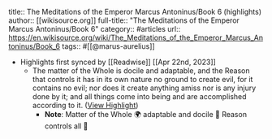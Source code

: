 title:: The Meditations of the Emperor Marcus Antoninus/Book 6 (highlights)
author:: [[wikisource.org]]
full-title:: "The Meditations of the Emperor Marcus Antoninus/Book 6"
category:: #articles
url:: https://en.wikisource.org/wiki/The_Meditations_of_the_Emperor_Marcus_Antoninus/Book_6
tags:: #[[@marus-aurelius]]

- Highlights first synced by [[Readwise]] [[Apr 22nd, 2023]]
	- The matter of the Whole is docile and adaptable, and the Reason that controls it has in its own nature no ground to create evil, for it contains no evil; nor does it create anything amiss nor is any injury done by it; and all things come into being and are accomplished according to it. ([View Highlight](https://read.readwise.io/read/01gyk0hymx89z4g1cc6xkq28s9))
		- **Note**: Matter of the Whole 🌍
		  adaptable and docile 🤫
		  Reason controls all 🤔